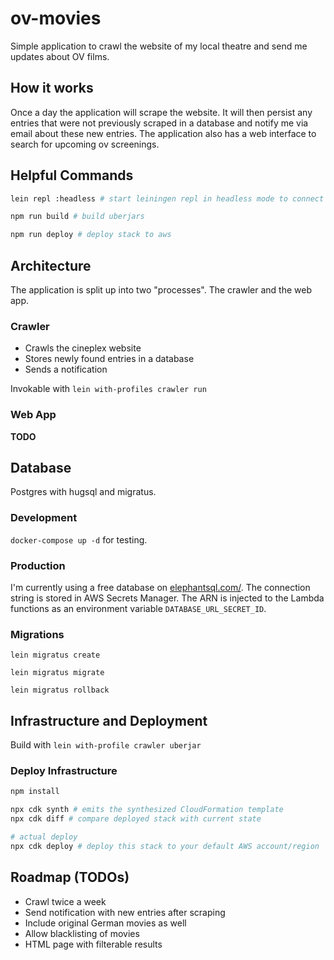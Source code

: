 # ov-movies

Simple application to crawl the website of my local theatre and send me updates about OV films.

## How it works

Once a day the application will scrape the website.
It will then persist any entries that were not previously scraped in a database and notify me via email about these new entries.
The application also has a web interface to search for upcoming ov screenings.

## Helpful Commands

```bash
lein repl :headless # start leiningen repl in headless mode to connect to (e.g. from Cursive)

npm run build # build uberjars

npm run deploy # deploy stack to aws
```

## Architecture

The application is split up into two "processes". The crawler and the web app.

### Crawler

- Crawls the cineplex website
- Stores newly found entries in a database
- Sends a notification

Invokable with `lein with-profiles crawler run`

### Web App

**TODO**

## Database

Postgres with hugsql and migratus.

### Development

`docker-compose up -d` for testing.

### Production

I'm currently using a free database on [elephantsql.com/](https://www.elephantsql.com/). The connection string is stored in AWS Secrets Manager. The ARN is injected to the Lambda functions as an environment variable `DATABASE_URL_SECRET_ID`.

### Migrations

`lein migratus create`

`lein migratus migrate`

`lein migratus rollback`

## Infrastructure and Deployment

Build with `lein with-profile crawler uberjar`

### Deploy Infrastructure 

```bash
npm install

npx cdk synth # emits the synthesized CloudFormation template
npx cdk diff # compare deployed stack with current state

# actual deploy
npx cdk deploy # deploy this stack to your default AWS account/region
```

## Roadmap (TODOs)

- Crawl twice a week 
- Send notification with new entries after scraping
- Include original German movies as well
- Allow blacklisting of movies
- HTML page with filterable results
